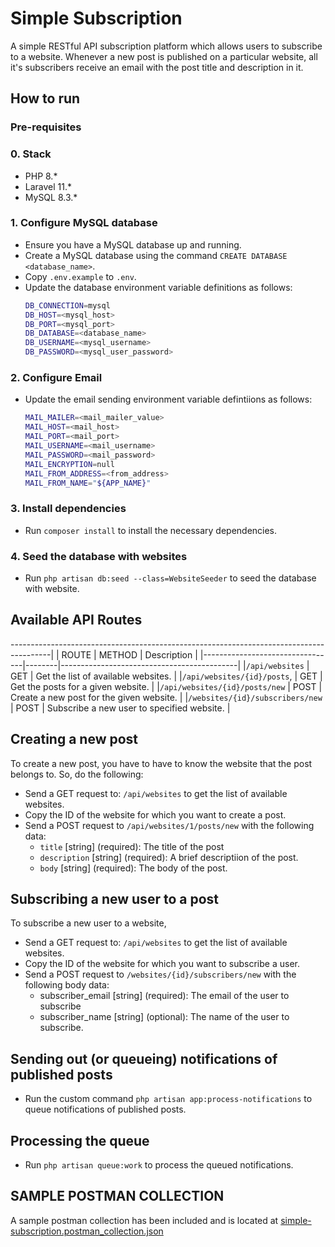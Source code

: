 # Simple Subscription
A simple RESTful API subscription platform which allows users to subscribe to a website.
Whenever a new post is published on a particular website,
all it's subscribers receive an email with the post title and description in it.


## How to run
### Pre-requisites

### 0. Stack
- PHP 8.*
- Laravel 11.*
- MySQL 8.3.*

### 1. Configure MySQL database
- Ensure you have a MySQL database up and running.
- Create a MySQL database using the command `CREATE DATABASE <database_name>`.
- Copy `.env.example` to `.env`.
- Update the database environment variable definitions as follows:
  ```bash
  DB_CONNECTION=mysql
  DB_HOST=<mysql_host>
  DB_PORT=<mysql_port>
  DB_DATABASE=<database_name>
  DB_USERNAME=<mysql_username>
  DB_PASSWORD=<mysql_user_password>
  ```

### 2. Configure Email
- Update the email sending environment variable defintiions as follows:
  ```bash
  MAIL_MAILER=<mail_mailer_value>
  MAIL_HOST=<mail_host>
  MAIL_PORT=<mail_port>
  MAIL_USERNAME=<mail_username>
  MAIL_PASSWORD=<mail_password>
  MAIL_ENCRYPTION=null
  MAIL_FROM_ADDRESS=<from_address>
  MAIL_FROM_NAME="${APP_NAME}"
  ```

### 3. Install dependencies
- Run `composer install` to install the necessary dependencies.

### 4. Seed the database with websites
- Run `php artisan db:seed --class=WebsiteSeeder` to seed the database with website.


## Available API Routes
----------------------------------------------------------------------------------------|
| ROUTE                           | METHOD | Description                                |
|---------------------------------|--------|--------------------------------------------|
|`/api/websites`                  | GET    | Get the list of available websites.        |
|`/api/websites/{id}/posts`,      | GET    | Get the posts for a given website.         |
|`/api/websites/{id}/posts/new`   | POST   | Create a new post for the given website.   |
|`/websites/{id}/subscribers/new` | POST   | Subscribe a new user to specified website. |


## Creating a new post
To create a new post, you have to have to know the website that the post belongs to.
So, do the following:
- Send a GET request to: `/api/websites` to get the list of available websites.
- Copy the ID of the website for which you want to create a post.
- Send a POST request to `/api/websites/1/posts/new` with the following data:
    - `title` [string] (required): The title of the post
    - `description` [string] (required): A brief descriptiion of the post.
    - `body` [string] (required): The body of the post.

## Subscribing a new user to a post
To subscribe a new user to a website,
- Send a GET request to: `/api/websites` to get the list of available websites.
- Copy the ID of the website for which you want to subscribe a user.
- Send a POST request to `/websites/{id}/subscribers/new` with the following body data:
  - subscriber_email [string] (required): The email of the user to subscribe
  - subscriber_name [string] (optional): The name of the user to subscribe.


## Sending out (or queueing) notifications of published posts
- Run the custom command `php artisan app:process-notifications` to queue notifications of published posts.

## Processing the queue
- Run `php artisan queue:work` to process the queued notifications.


## SAMPLE POSTMAN COLLECTION
A sample postman collection has been included and is located at
<a href="simple-subscription.postman_collection.json">simple-subscription.postman_collection.json</a>
